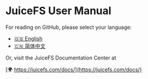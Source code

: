 # JuiceFS User Manual

For reading on GitHub, please select your language:

- [🇬🇧 English](en/README.md)
- [🇨🇳 简体中文](zh_cn/README.md)

Or, visit the JuiceFS Documentation Center at

[🌍 https://juicefs.com/docs/](https://juicefs.com/docs/)